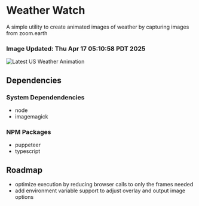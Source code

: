 # Weather Watch

A simple utility to create animated images of weather by capturing images from zoom.earth

### Image Updated: Thu Apr 17 05:10:58 PDT 2025

![Latest US Weather Animation](animations/2025-04-17.webp)

## Dependencies
### System Dependendencies
* node
* imagemagick
### NPM Packages
* puppeteer
* typescript

## Roadmap
* optimize execution by reducing browser calls to only the frames needed
* add environment variable support to adjust overlay and output image options
